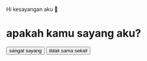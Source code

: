 Hi kesayangan aku 🥰
<h1>apakah kamu sayang aku? </h1>
<div class="container">
<button>sangat sayang</button>
<button><i class="https://www.google.com/search?safe=strict&client=ms-android-xiaomi-rev1&sxsrf=ALeKk01puYyi_BZcndmhyIxG6g3vY8ntnQ%3A1609750012106&ei=_NXyX7nzBYif4-EP8tKs-Aw&q=gambar+babi+mati&oq=gambar+babi+mati&gs_lcp=ChNtb2JpbGUtZ3dzLXdpei1zZXJwEAMyAggAMgYIABAWEB46BAgAEEc6BwgjEOoCECc6BAgjECc6BAgAEEM6CAgAELEDEIMBOgUIABCxAzoICC4QsQMQgwE6AgguOgQIIRAVUPwaWPI7YI8-aAFwAXgDgAHBAogBjBqSAQkxMy4xNC4xLjGYAQCgAQGwAQ_IAQjAAQE&sclient=mobile-gws-wiz-serp#imgrc=UehJw8s1bM6-0M">tidak sama sekali </button> 

 
